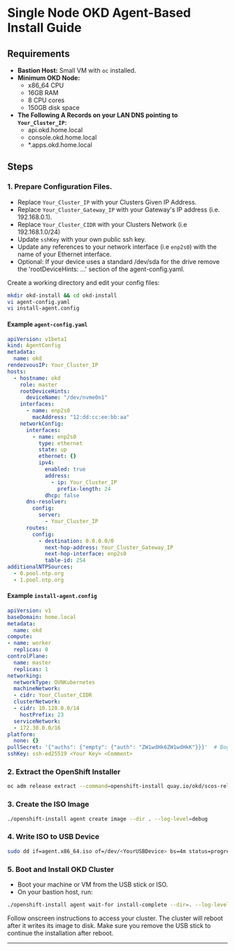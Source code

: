 # Single Node OKD Agent-Based Install Guide

## Requirements

- **Bastion Host:** Small VM with `oc` installed.
- **Minimum OKD Node:**  
  - x86_64 CPU  
  - 16GB RAM  
  - 8 CPU cores  
  - 150GB disk space 
- **The Following A Records on your LAN DNS pointing to `Your_Cluster_IP`:**
  - api.okd.home.local
  - console.okd.home.local
  - *.apps.okd.home.local

## Steps

### 1. Prepare Configuration Files. 
  - Replace `Your_Cluster_IP` with your Clusters Given IP Address.
  - Replace `Your_Cluster_Gateway_IP` with your Gateway's IP address (i.e. 192.168.0.1).
  - Replace `Your_Cluster_CIDR` with your Clusters Network (i.e 192.168.1.0/24)
  - Update `sshKey` with your own public ssh key.
  - Update any references to your network interface (i.e `enp2s0`) with the name of your Ethernet interface.
  - Optional: If your device uses a standard /dev/sda for the drive remove the 'rootDeviceHints: ...' section of the agent-config.yaml.

Create a working directory and edit your config files:

```sh
mkdir okd-install && cd okd-install
vi agent-config.yaml
vi install-agent.config
```

#### Example `agent-config.yaml`

```yaml
apiVersion: v1beta1
kind: AgentConfig
metadata:
  name: okd
rendezvousIP: Your_Cluster_IP
hosts:
  - hostname: okd
    role: master
    rootDeviceHints:
      deviceName: "/dev/nvme0n1"
    interfaces:
      - name: enp2s0
        macAddress: "12:dd:cc:ee:bb:aa"
    networkConfig:
      interfaces:
        - name: enp2s0
          type: ethernet
          state: up
          ethernet: {}
          ipv4:
            enabled: true
            address:
              - ip: Your_Cluster_IP
                prefix-length: 24
            dhcp: false
      dns-resolver:
        config:
          server:
            - Your_Cluster_IP
      routes:
        config:
          - destination: 0.0.0.0/0
            next-hop-address: Your_Cluster_Gateway_IP
            next-hop-interface: enp2s0
            table-id: 254
additionalNTPSources:
  - 0.pool.ntp.org
  - 1.pool.ntp.org
```

#### Example `install-agent.config`

```yaml
apiVersion: v1
baseDomain: home.local
metadata:
  name: okd
compute:
- name: worker
  replicas: 0
controlPlane:
  name: master
  replicas: 1
networking:
  networkType: OVNKubernetes
  machineNetwork:
  - cidr: Your_Cluster_CIDR
  clusterNetwork:
  - cidr: 10.128.0.0/14
    hostPrefix: 23
  serviceNetwork:
  - 172.30.0.0/16
platform:
  none: {}
pullSecret: '{"auths": {"empty": {"auth": "ZW1wdHk6ZW1wdHkK"}}}'  # Bogus Pull Secret per OKD Docs
sshKey: ssh-ed25519 <Your Key> <Comment>
```

### 2. Extract the OpenShift Installer

```sh
oc adm release extract --command=openshift-install quay.io/okd/scos-release:4.19.0-okd-scos.15
```

### 3. Create the ISO Image

```sh
./openshift-install agent create image --dir . --log-level=debug
```

### 4. Write ISO to USB Device

```sh
sudo dd if=agent.x86_64.iso of=/dev/<YourUSBDevice> bs=4m status=progress
```

### 5. Boot and Install OKD Cluster

- Boot your machine or VM from the USB stick or ISO.
- On your bastion host, run:

```sh
./openshift-install agent wait-for install-complete --dir=. --log-level=debug
```

Follow onscreen instructions to access your cluster. The cluster will reboot after it writes its image to disk. Make sure you remove the USB stick to continue the installation after reboot. 

---
